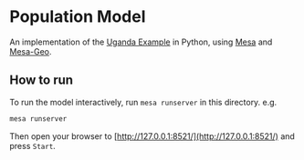 Population Model
==============

An implementation of the [Uganda Example](https://github.com/abmgis/abmgis/tree/master/Chapter05-GIS/Models/UgandaExample) in Python, using [Mesa](https://github.com/projectmesa/mesa) and [Mesa-Geo](https://github.com/projectmesa/mesa-geo).

## How to run

To run the model interactively, run `mesa runserver` in this directory. e.g.

```bash
mesa runserver
```

Then open your browser to [http://127.0.0.1:8521/](http://127.0.0.1:8521/) and press `Start`.
